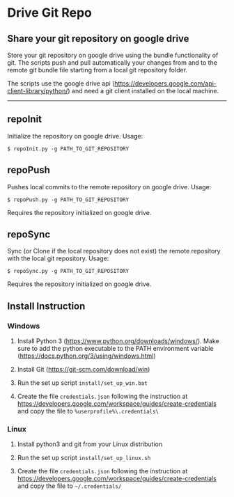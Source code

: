 # Drive Git Repo

## Share your git repository on google drive

Store your git repository on google drive using the bundle functionality of git. The scripts push and pull automatically your changes from and to the remote git bundle file starting from a local git repository folder.

The scripts use the google drive api (<https://developers.google.com/api-client-library/python/>) and need a git client installed on the local machine.

---

## repoInit

Initialize the repository on google drive. Usage:

```
$ repoInit.py -g PATH_TO_GIT_REPOSITORY
```

## repoPush

Pushes local commits to the remote repository on google drive. Usage:

```
$ repoPush.py -g PATH_TO_GIT_REPOSITORY
```

Requires the repository initialized on google drive.

## repoSync

Sync (or Clone if the local repository does not exist) the remote repository with the local git repository. Usage:

```
$ repoSync.py -g PATH_TO_GIT_REPOSITORY
```

Requires the repository initialized on google drive.

## Install Instruction

### Windows

1. Install Python 3 (<https://www.python.org/downloads/windows/>). Make sure to add the python executable to the PATH environment variable (<https://docs.python.org/3/using/windows.html>)

1. Install Git (<https://git-scm.com/download/win>)

1. Run the set up script ```install/set_up_win.bat```

2. Create the file ```credentials.json``` following the instruction at <https://developers.google.com/workspace/guides/create-credentials> and copy the file to ```%userprofile%\.credentials\```

### Linux

1. Install python3 and git from your Linux distribution

1. Run the set up script ```install/set_up_linux.sh```

2. Create the file ```credentials.json``` following the instruction at <https://developers.google.com/workspace/guides/create-credentials> and copy the file to ```~/.credentials/```